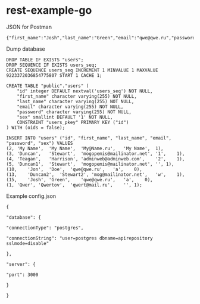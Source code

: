 # rest-example-go
JSON for Postman
    
    {"first_name":"Josh","last_name":"Green","email":"qwe@qwe.ru","password":"a"}


Dump database

    DROP TABLE IF EXISTS "users";
    DROP SEQUENCE IF EXISTS users_seq;
    CREATE SEQUENCE users_seq INCREMENT 1 MINVALUE 1 MAXVALUE 9223372036854775807 START 1 CACHE 1;
    
    CREATE TABLE "public"."users" (
        "id" integer DEFAULT nextval('users_seq') NOT NULL,
        "first_name" character varying(255) NOT NULL,
        "last_name" character varying(255) NOT NULL,
        "email" character varying(255) NOT NULL,
        "password" character varying(255) NOT NULL,
        "sex" smallint DEFAULT '1' NOT NULL,
        CONSTRAINT "users_pkey" PRIMARY KEY ("id")
    ) WITH (oids = false);
    
    INSERT INTO "users" ("id", "first_name", "last_name", "email", "password", "sex") VALUES
    (2,	'My Name',	'My Name',	'My@Name.ru',	'My Name',	1),
    (3,	'Duncan',	'Stewart',	'mogopemis@mailinator.net',	'1',	1),
    (4,	'Teagan',	'Harrison',	'adminweb@adminweb.com',	'2',	1),
    (5,	'Duncan1',	'Stewart',	'mogopemis@mailinator.net',	'',	1),
    (10,	'Jon',	'Doe',	'qwe@qwe.ru',	'a',	0),
    (13,	'Duncan2',	'Stewart2',	'mog@mailinator.net',	'w',	1),
    (15,	'Josh',	'Green',	'qwe@qwe.ru',	'a',	0),
    (1,	'Qwer',	'Qwertov',	'qwert@mail.ru',	'',	1);

Example config.json

    {
    
    "database": {
    
    "connectionType": "postgres",
    
    "connectionString": "user=postgres dbname=apirepository sslmode=disable"
    
    },
      
    "server": {
    
    "port": 3000
    
    }
    
    }
